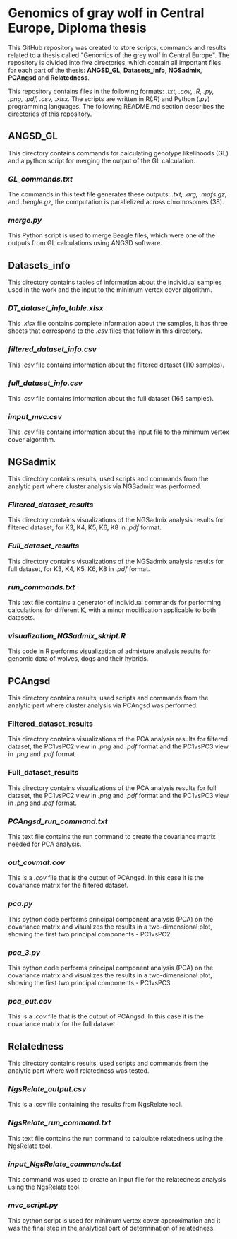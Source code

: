 # Genomics of gray wolf in Central Europe, Diploma thesis 
This GitHub repository was created to store scripts, commands and results related to a thesis called "Genomics of the grey wolf in Central Europe".
  The repository is divided into five directories, which contain all important files for each part of the thesis: **ANGSD_GL**, **Datasets_info**, **NGSadmix**, **PCAngsd** and **Relatedness**.

This repository contains files in the following formats: _.txt, .cov, .R, .py, .png, .pdf, .csv, .xlsx._ The scripts are written in R(_.R_) and Python (_.py_) programming languages. 
The following README.md section describes the directories of this repository.  

## **ANGSD_GL**
This directory contains commands for calculating genotype likelihoods (GL) and a python script for merging the output of the GL calculation.
### _GL_commands.txt_
The commands in this text file generates these outputs: _.txt, .arg, .mafs.gz_, and _.beagle.gz_, the computation is parallelized across chromosomes (38). 
### _merge.py_
This Python script is used to merge Beagle files, which were one of the outputs from GL calculations using ANGSD software. 

## **Datasets_info**
This directory contains tables of information about the individual samples used in the work and the input to the minimum vertex cover algorithm.
### _DT_dataset_info_table.xlsx_
This _.xlsx_ file contains complete information about the samples, it has three sheets that correspond to the _.csv_ files that follow in this directory.
### _filtered_dataset_info.csv_
This _.csv_ file contains information about the filtered dataset (110 samples).
### _full_dataset_info.csv_
This _.csv_ file contains information about the full dataset (165 samples).
### _imput_mvc.csv_
This _.csv_ file contains information about the input file to the minimum vertex cover algorithm. 

## **NGSadmix**
This directory contains results, used scripts and commands from the analytic part where cluster analysis via NGSadmix was performed.
### _Filtered_dataset_results_
This directory contains visualizations of the NGSadmix analysis results for filtered dataset,
for K3, K4, K5, K6, K8 in _.pdf_ format.
### _Full_dataset_results_
This directory contains visualizations of the NGSadmix analysis results for full dataset,
for K3, K4, K5, K6, K8 in _.pdf_ format.
### _run_commands.txt_
This text file contains a generator of individual commands for performing calculations for different K, with a minor modification applicable to both datasets.
### _visualization_NGSadmix_skript.R_
This code in R performs visualization of admixture analysis results for genomic data of wolves, dogs and their hybrids. 

## **PCAngsd**
This directory contains results, used scripts and commands from the analytic part where cluster analysis via PCAngsd was performed.
### Filtered_dataset_results
This directory contains visualizations of the PCA analysis results for filtered dataset,
the PC1vsPC2 view in _.png_ and _.pdf_ format and the PC1vsPC3 view in _.png_ and _.pdf_ format. 
### Full_dataset_results
This directory contains visualizations of the PCA analysis results for full dataset,
the PC1vsPC2 view in _.png_ and _.pdf_ format and the PC1vsPC3 view in _.png_ and _.pdf_ format.
### _PCAngsd_run_command.txt_
This text file contains the run command to create the covariance matrix needed for PCA analysis.
### _out_covmat.cov_
This is a _.cov_ file that is the output of PCAngsd. In this case it is the covariance matrix for the filtered dataset.
### _pca.py_
This python code performs principal component analysis (PCA) on the covariance matrix and visualizes the results in a two-dimensional plot, 
showing the first two principal components - PC1vsPC2.
### _pca_3.py_
This python code performs principal component analysis (PCA) on the covariance matrix and visualizes the results in a two-dimensional plot, 
showing the first two principal components - PC1vsPC3.
### _pca_out.cov_
This is a _.cov_ file that is the output of PCAngsd. In this case it is the covariance matrix for the full dataset.

## **Relatedness**
This directory contains results, used scripts and commands from the analytic part where wolf relatedness was tested.
### _NgsRelate_output.csv_
This is a .csv file containing the results from NgsRelate tool.
### _NgsRelate_run_command.txt_
This text file contains the run command to calculate relatedness using the NgsRelate tool.
### _input_NgsRelate_commands.txt_
This command was used to create an input file for the relatedness analysis using the NgsRelate tool.
### _mvc_script.py_
This python script is used for minimum vertex cover approximation and it was the final step in the analytical part of determination of relatedness.
